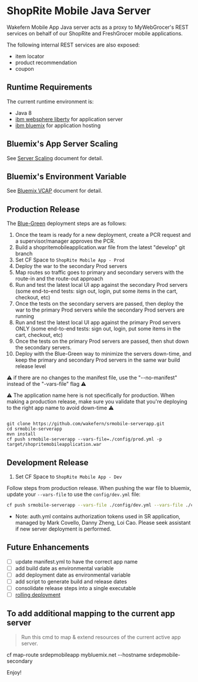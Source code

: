 # ShopRite Mobile Java Server

Wakefern Mobile App Java server acts as a proxy to MyWebGrocer's REST services on behalf of our ShopRite and FreshGrocer mobile applications. 

The following internal REST services are also exposed: 
- item locator
- product recommendation
- coupon 

## Runtime Requirements

The current runtime environment is:
- Java 8
- [ibm websphere liberty](https://github.com/wakefern/ibm-websphere-liberty-buildpack) for application server
- [ibm bluemix](https://www.ibm.com/cloud-computing/bluemix/node/4471) for application hosting

## Bluemix's App Server Scaling
See [Server Scaling](./docs/server-scaling.md) document for detail.

## Bluemix's Environment Variable
See [Bluemix VCAP](./docs/manifest-vcaps.md) document for detail.

## Production Release

The [Blue-Green](https://docs.cloudfoundry.org/devguide/deploy-apps/blue-green.html) deployment steps are as follows:

1. Once the team is ready for a new deployment, create a PCR request and a supervisor/manager approves the PCR.
1. Build a shopritemobileapplication.war file from the latest "develop" git branch 
1. Set CF Space to `ShopRite Mobile App - Prod`
1. Deploy the war to the secondary Prod servers
1. Map routes so traffic goes to primary and secondary servers with the route-in and the route-out approach
1. Run and test the latest local UI app against the secondary Prod servers (some end-to-end tests: sign out, login, put some items in the cart, checkout, etc)
1. Once the tests on the secondary servers are passed, then deploy the war to the primary Prod servers while the secondary Prod servers are running
1. Run and test the latest local UI app against the primary Prod servers ONLY (some end-to-end tests: sign out, login, put some items in the cart, checkout, etc)
1. Once the tests on the primary Prod servers are passed, then shut down the secondary servers.
1. Deploy with the Blue-Green way to minimize the servers down-time, and keep the primary and secondary Prod servers in the same war build release level

:warning: if there are no changes to the manifest file, use the "--no-manifest" instead of the "-vars-file" flag :warning:

:warning: The application name here is not specifically for production. When making a production release, make sure you validate that you're deploying to the right app name to avoid down-time :warning:

```

git clone https://github.com/wakefern/srmobile-serverapp.git
cd srmobile-serverapp
mvn install
cf push srmobile-serverapp --vars-file=./config/prod.yml -p target/shopritemobileapplication.war
```

## Development Release

1. Set CF Space to `ShopRite Mobile App - Dev`

Follow steps from production release. When pushing the war file to bluemix, update your `--vars-file` to use the ```config/dev.yml``` file:

```sh
cf push srmobile-serverapp --vars-file ./config/dev.yml --vars-file ./config/auths.yml -p target/shopritemobileapplication.war
```
- Note: auth.yml contains authorization tokens used in SR application, managed by Mark Covello, Danny Zheng, Loi Cao. Please seek assistant if new server deployment is performed.

## Future Enhancements

- [ ] update manifest.yml to have the correct app name
- [ ] add build date as environmental variable
- [ ] add deployment date as environmental variable
- [ ] add script to generate build and release dates
- [ ] consolidate release steps into a single executable
- [ ] [rolling deployment](https://docs.cloudfoundry.org/devguide/deploy-apps/rolling-deploy.html)

## To add additional mapping to the current app server

> Run this cmd to map & extend resources of the current active app server.

cf map-route srdepmobileapp mybluemix.net --hostname srdepmobile-secondary

Enjoy!
